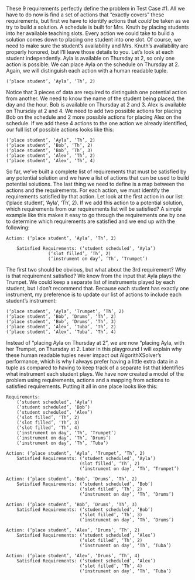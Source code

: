 These 9 requirements perfectly define the problem in Test Case #1. All we have to do now is find a set of actions that “exactly covers” these requirements, but first we have to identify actions that _could_ be taken as we try to build a solution.
A schedule is built for Mrs. Knuth by placing students into her available teaching slots. Every action we could take to build a solution comes down to placing one student into one slot. Of course, we need to make sure the student’s availability and Mrs. Knuth’s availability are properly honored, but I’ll leave those details to you. Let’s look at each student independently.
Ayla is available on Thursday at 2, so only one action is possible: We can place Ayla on the schedule on Thursday at 2. Again, we will distinguish each action with a human readable tuple.

```text
(‘place student’, ‘Ayla’, ‘Th’, 2)
```

Notice that 3 pieces of data are required to distinguish one potential action from another. We need to know the name of the student being placed, the day and the hour.
Bob is available on Thursday at 2 and 3. Alex is available on Thursday at 2 and 4. We need to add two possible actions for placing Bob on the schedule and 2 more possible actions for placing Alex on the schedule. If we add these 4 actions to the one action we already identified, our full list of possible actions looks like this:

```text
(‘place student’, ‘Ayla’, ‘Th’, 2)
(‘place student’, ‘Bob’, ‘Th’, 2)
(‘place student’, ‘Bob’, ‘Th’, 3)
(‘place student’, ‘Alex’, ‘Th’, 2)
(‘place student’, ‘Alex’, ‘Th’, 4)
```

So far, we’ve built a complete list of requirements that must be satisfied by any potential solution and we have a list of actions that can be used to build potential solutions. The last thing we need to define is a map between the actions and the requirements. For each action, we must identify the requirements satisfied by that action. 
Let look at the first action in our list: (‘place student’, ‘Ayla’, ‘Th’, 2). If we add this action to a potential solution, which requirements from our requirements list will be satisfied? A simple example like this makes it easy to go through the requirements one by one to determine which requirements are satisfied and we end up with the following:

```text
Action: (‘place student’, ‘Ayla’, ‘Th’, 2)

    Satisfied Requirements: (‘student scheduled’, ‘Ayla’)
    			(‘slot filled’, ‘Th’, 2)
    			(‘instrument on day’, ‘Th’, ‘Trumpet’)
```

The first two should be obvious, but what about the 3rd requirement? Why is that requirement satisfied? We know from the input that Ayla plays the Trumpet. We could keep a separate list of instruments played by each student, but I don’t recommend that. Because each student has exactly one instrument, my preference is to update our list of actions to include each student’s instrument:

```text’
(‘place student’, ‘Ayla’, ‘Trumpet’, ‘Th’, 2)
(‘place student’, ‘Bob’, ‘Drums’, ‘Th’, 2)
(‘place student’, ‘Bob’, ‘Drums’, ‘Th’, 3)
(‘place student’, ‘Alex’, ‘Tuba’, ‘Th’, 2)
(‘place student’, ‘Alex’, ‘Tuba’, ‘Th’, 4)
```

Instead of “placing Ayla on Thursday at 2”, we are now “placing Ayla, with her Trumpet, on Thursday at 2. Later in this playground I will explain why these human readable tuples never impact out AlgorithXSolver’s performance, which is why I always prefer having a little extra data in a tuple as compared to having to keep track of a separate list that identifies what instrument each student plays.
We have now created a model of the problem using requirements, actions and a mapping from actions to satisfied requirements. Putting it all in one place looks like this:

```text
Requirements:
    (‘student scheduled’, ‘Ayla’)
    (‘student scheduled’, ‘Bob’)
    (‘student scheduled’, ‘Alex’)
    (‘slot filled’, ‘Th’, 2)
    (‘slot filled’, ‘Th’, 3)
    (‘slot filled’, ‘Th’, 4)
    (‘instrument on day’, ‘Th’, ‘Trumpet’)
    (‘instrument on day’, ‘Th’, ‘Drums’)
    (‘instrument on day’, ‘Th’, ‘Tuba’)

Action: (‘place student’, ‘Ayla’, ‘Trumpet’, ‘Th’, 2)
    Satisfied Requirements: (‘student scheduled’, ‘Ayla’)
                            (slot filled’, ‘Th’, 2)
                            (‘instrument on day’, ‘Th’, ‘Trumpet’)

Action: (‘place student’, ‘Bob’, ‘Drums’, ‘Th’, 2)
    Satisfied Requirements: (‘student scheduled’, ‘Bob’)
                            (‘slot filled’, ‘Th’, 2)
                            (‘instrument on day’, ‘Th’, ‘Drums’)
   
Action: (‘place student’, ‘Bob’, ‘Drums’, ‘Th’, 3)
    Satisfied Requirements: (‘student scheduled’, ‘Bob’)
                            (‘slot filled’, ‘Th’, 3)
                            (‘instrument on day’, ‘Th’, ‘Drums’)

Action: (‘place student’, ‘Alex’, ‘Drums’, ‘Th’, 2)
    Satisfied Requirements: (‘student scheduled’, ‘Alex’)
                            (‘slot filled’, ‘Th’, 2)
                            (‘instrument on day’, ‘Th’, ‘Tuba’)

Action: (‘place student’, ‘Alex’, ‘Drums’, ‘Th’, 4)
    Satisfied Requirements: (‘student scheduled’, ‘Alex’)
                            (‘slot filled’, ‘Th’, 4)
                            (‘instrument on day’, ‘Th’, ‘Tuba’)
```

